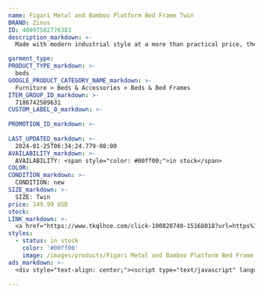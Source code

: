 ```yaml
---
name: Figari Metal and Bamboo Platform Bed Frame Twin
BRAND: Zinus
ID: 40097582776383
description_markdown: >-
  Made with modern industrial style at a more than practical price, the Figari Platform Bed dresses up a room without looking like it's trying too hard. Crafted with ultra-durable steel and bamboo, this foundation is designed to support any mattress on top of its sturdy metal slats with no need for a box spring. And it also features a sustainable bamboo headboard with a gorgeous coffee bean finish. A 12 in. mattress platform features over 10 in. of under bed space, allowing you to keep things organized and out of the way.

garment_type:
PRODUCT_TYPE_markdown: >-
  beds
GOOGLE_PRODUCT_CATEGORY_NAME_markdown: >-
  Furniture > Beds & Accessories > Beds & Bed Frames
ITEM_GROUP_ID_markdown: >-
  7186742509631
CUSTOM_LABEL_0_markdown: >-
  
PROMOTION_ID_markdown: >-
  
LAST_UPDATED_markdown: >-
  2024-01-25T06:34:24.779-08:00
AVAILABILITY_markdown: >-
  AVAILABILITY: <span style="color: #00ff00;">in stock</span>
COLOR:
CONDITION_markdown: >-
  CONDITION: new
SIZE_markdown: >-
  SIZE: Twin
price: 149.99 USD
stock: 
LINK_markdown: >-
  <a href="https://www.tkqlhce.com/click-100820740-15168018?url=https%3A%2F%2Fwww.zinus.com%2Fproducts%2Ffigari-metal-and-bamboo-platform-bed-frame%3Fvariant%3D40097582776383" target="_blank" style="display: inline-block; padding: 10px 20px; font-size: 16px; text-align: center; text-decoration: none; cursor: pointer; border: 1px solid #3498db; color: #3498db; background-color: #fff; border-radius: 5px; transition: background-color 0.3s;">Go to Product</a>
styles:
  - status: in stock
    color: '#00ff00'
    image: /images/products/Figari Metal and Bamboo Platform Bed Frame Twin/FigariMetal-BambooPBSlatHB_CoffeeBean.jpg
ads_markdown: >-
  <div style="text-align: center;"><script type="text/javascript" language="javascript" src="https://www.kqzyfj.com/placeholder-53972226?target=_top&mouseover=N"></script></div>

---
```

